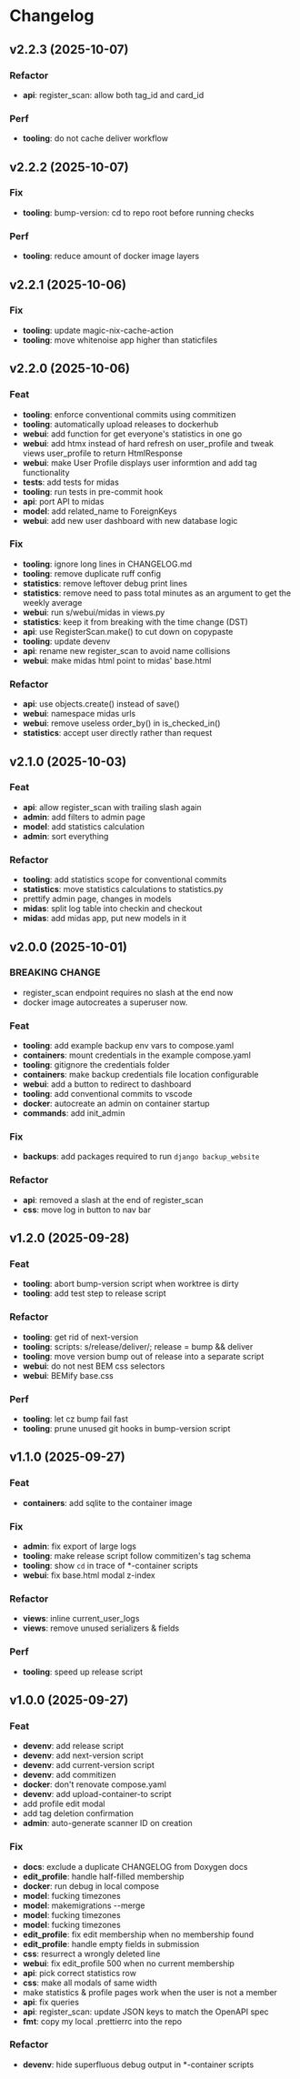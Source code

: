 <!-- markdownlint-disable MD013 MD024  -->

# Changelog

## v2.2.3 (2025-10-07)

### Refactor

- **api**: register_scan: allow both tag_id and card_id

### Perf

- **tooling**: do not cache deliver workflow

## v2.2.2 (2025-10-07)

### Fix

- **tooling**: bump-version: cd to repo root before running checks

### Perf

- **tooling**: reduce amount of docker image layers

## v2.2.1 (2025-10-06)

### Fix

- **tooling**: update magic-nix-cache-action
- **tooling**: move whitenoise app higher than staticfiles

## v2.2.0 (2025-10-06)

### Feat

- **tooling**: enforce conventional commits using commitizen
- **tooling**: automatically upload releases to dockerhub
- **webui**: add function for get everyone's statistics in one go
- **webui**: add htmx instead of hard refresh on user_profile and tweak views user_profile to return HtmlResponse
- **webui**: make User Profile displays user informtion and add tag functionality
- **tests**: add tests for midas
- **tooling**: run tests in pre-commit hook
- **api**: port API to midas
- **model**: add related_name to ForeignKeys
- **webui**: add new user dashboard with new database logic

### Fix

- **tooling**: ignore long lines in CHANGELOG.md
- **tooling**: remove duplicate ruff config
- **statistics**: remove leftover debug print lines
- **statistics**: remove need to pass total minutes as an argument to get the weekly average
- **webui**: run s/webui/midas in views.py
- **statistics**: keep it from breaking with the time change (DST)
- **api**: use RegisterScan.make() to cut down on copypaste
- **tooling**: update devenv
- **api**: rename new register_scan to avoid name collisions
- **webui**: make midas html point to midas' base.html

### Refactor

- **api**: use objects.create() instead of save()
- **webui**: namespace midas urls
- **webui**: remove useless order_by() in is_checked_in()
- **statistics**: accept user directly rather than request

## v2.1.0 (2025-10-03)

### Feat

- **api**: allow register_scan with trailing slash again
- **admin**: add filters to admin page
- **model**: add statistics calculation
- **admin**: sort everything

### Refactor

- **tooling**: add statistics scope for conventional commits
- **statistics**: move statistics calculations to statistics.py
- prettify admin page, changes in models
- **midas**: split log table into checkin and checkout
- **midas**: add midas app, put new models in it

## v2.0.0 (2025-10-01)

### BREAKING CHANGE

- register_scan endpoint requires no slash at the end now
- docker image autocreates a superuser now.

### Feat

- **tooling**: add example backup env vars to compose.yaml
- **containers**: mount credentials in the example compose.yaml
- **tooling**: gitignore the credentials folder
- **containers**: make backup credentials file location configurable
- **webui**: add a button to redirect to dashboard
- **tooling**: add conventional commits to vscode
- **docker**: autocreate an admin on container startup
- **commands**: add init_admin

### Fix

- **backups**: add packages required to run `django backup_website`

### Refactor

- **api**: removed a slash at the end of register_scan
- **css**: move log in button to nav bar

## v1.2.0 (2025-09-28)

### Feat

- **tooling**: abort bump-version script when worktree is dirty
- **tooling**: add test step to release script

### Refactor

- **tooling**: get rid of next-version
- **tooling**: scripts: s/release/deliver/; release = bump && deliver
- **tooling**: move version bump out of release into a separate script
- **webui**: do not nest BEM css selectors
- **webui**: BEMify base.css

### Perf

- **tooling**: let cz bump fail fast
- **tooling**: prune unused git hooks in bump-version script

## v1.1.0 (2025-09-27)

### Feat

- **containers**: add sqlite to the container image

### Fix

- **admin**: fix export of large logs
- **tooling**: make release script follow commitizen's tag schema
- **tooling**: show `cd` in trace of \*-container scripts
- **webui**: fix base.html modal z-index

### Refactor

- **views**: inline current_user_logs
- **views**: remove unused serializers & fields

### Perf

- **tooling**: speed up release script

## v1.0.0 (2025-09-27)

### Feat

- **devenv**: add release script
- **devenv**: add next-version script
- **devenv**: add current-version script
- **devenv**: add commitizen
- **docker**: don't renovate compose.yaml
- **devenv**: add upload-container-to script
- add profile edit modal
- add tag deletion confirmation
- **admin**: auto-generate scanner ID on creation

### Fix

- **docs**: exclude a duplicate CHANGELOG from Doxygen docs
- **edit_profile**: handle half-filled membership
- **docker**: run debug in local compose
- **model**: fucking timezones
- **model**: makemigrations --merge
- **model**: fucking timezones
- **model**: fucking timezones
- **edit_profile**: fix edit membership when no membership found
- **edit_profile**: handle empty fields in submission
- **css**: resurrect a wrongly deleted line
- **webui**: fix edit_profile 500 when no current membership
- **api**: pick correct statistics row
- **css**: make all modals of same width
- make statistics & profile pages work when the user is not a member
- **api**: fix queries
- **api**: register_scan: update JSON keys to match the OpenAPI spec
- **fmt**: copy my local .prettierrc into the repo

### Refactor

- **devenv**: hide superfluous debug output in \*-container scripts
